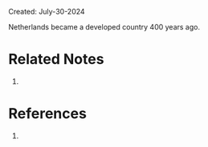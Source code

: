 Created: July-30-2024

Netherlands became a developed country 400 years ago.

# Related Notes

1. 
# References

1. 